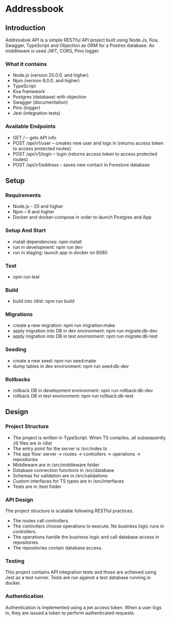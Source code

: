 # Addressbook

## Introduction

Addressbok API is a simple RESTful API project built using Node.Js, Koa, Swagger, TypeScript and Objection as ORM for a Postres database. As middleware is used JWT, CORS, Pino logger.

### What it contains

* Node.js (version 20.0.0. and higher)
* Npm (version 8.0.0. and higher)
* TypeScript 
* Koa framework
* Postgres (database) with objection
* Swagger (documentation)
* Pino (logger)
* Jest (integration tests)

### Available Endpoints

* GET / – gets API info
* POST /api/v1/user – creates new user and logs in  (returns access token to access protected routes)
* POST /api/v1/login – login (returns access token to access protected routes)
* POST /api/v1/address – saves new contact in Forestore database

## Setup

### Requirements

* Node.js – 20 and higher
* Npm – 8 and higher
* Docker and docker-compose in order to launch Postgres and App 

### Setup And Start

* install dependencies: npm install
* run in development: npm run dev
* run in staging: launch app in docker on 8080

### Test

* npm run test

### Build

* build into /dist: npm run build

### Migrations

* create a new migration: npm run migration:make
* apply migration into DB in dev environment: npm run migrate:db-dev
* apply migration into DB in test environment: npm run migrate:db-test

### Seeding

* create a new seed: npm run seed:make
* dump tables in dev environment: npm run seed:db-dev

### Rollbacks

* rollback DB in development environment: npm run rollback:db-dev
* rollback DB in test environment: npm run rollback:db-test

## Design

### Project Structure

* The project is written in TypeScript. When TS compiles, all subsequently JS files are in /dist
* The entry point for the server is /src/index.ts
* The app flow: server -> routes -> controllers -> operations -> repositories
* Middleware are in /src/middleware folder
* Database connection functions in /src/database
* Schemas for validation are in /src/validations
* Custom interfaces for TS types are in /src/interfaces
* Tests are in /test folder

### API Design

The project structure is scalable following RESTful practices.

* The routes call controllers.
* The controllers choose operations to execute. No business logic runs in controllers.
* The operations handle the business logic and call database access in repositories.
* The repositories contain database access.

### Testing

This project contains API integration tests and those are achieved using Jest as a test runner.
Tests are run against a test database running in docker.

### Authentication

Authentication is implemented using a jwt access token. When a user logs in, they are issued a token to perform authenticated requests.

